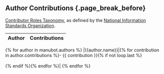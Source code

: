## Author Contributions {.page_break_before}

[Contributor Roles Taxonomy](https://credit.niso.org/), as defined by the [National Information Standards Organization](https://credit.niso.org/contributor-roles-defined/).

|Author|Contributions|
|---|---|
{% for author in manubot.authors %}
|{{author.name}}|{% for contribution in author.contributions %}- {{ contribution }}{% if not loop.last %}<br/><br/>{% endif %}{% endfor %}|
{% endfor %}
